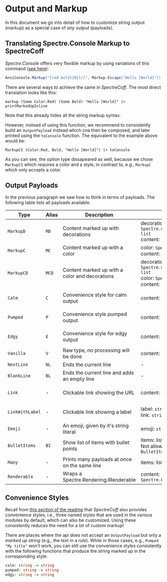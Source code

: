 # Output and Markup 
In this document we go into detail of how to customize string output (markup) as a special case of _any output_ (payloads).

## Translating Spectre.Console Markup to SpectreCoff
_Spectre.Console_ offers very flexible markup by using variations of this command ([see here](https://spectreconsole.net/markup)):
```Cs
AnsiConsole.Markup("[red bold]{0}[/]", Markup.Escape("Hello [World]"));
```
There are several ways to achieve the same in _SpectreCoff_. 
The most direct translation looks like this:
```Fs
markup (Some Color.Red) (Some Bold) "Hello [World]" |> printMarkedUpInline    
```
Note that this already hides all the string markup syntax.

However, instead of using this function, we recommend to consistently build an `OutputPayload` instead which cna then be composed, and later printed using the `toConsole` function. The equivalent to the example above would be:
```Fs
MarkupCS (Color.Red, Bold, "Hello [World]") |> toConsole
```
As you can see, the option type dissapeared as well, because we chose `MarkupCS` which requires a color and a style, in contrast to, e.g., `MarkupC` which only accepts a color.

## Output Payloads
In the previous paragraph we saw how to think in terms of payloads. The following table lists all payloads available.

| Type            | Alias | Description                                    | Parameters                                                                                                  | Configurbility                                                                       |
|-----------------|-------|------------------------------------------------|-------------------------------------------------------------------------------------------------------------|--------------------------------------------------------------------------------------|
| `MarkupD`       | `MD`  | Content marked up with decorations             | decorations: `Spectre.Console.Decoration list`<br /> content: `string`                                      | -                                                                                    |
| `MarkupC`       | `MC`  | Content marked up with a color                 | color: `Spectre.Console.Color`<br /> content: `string`                                                      | -                                                                                    |
| `MarkupCD`      | `MCD` | Content marked up with a color and decorations | decorations: `Spectre.Console.Decoration list`<br /> color: `Spectre.Console.Color`<br /> content: `string` | -                                                                                    |
| `Calm`          | `C`   | Convenience style for calm output              | content: `string`                                                                                           | color: `Output.calmLook.Color` <br /> decorations: `Output.calmLook.Decorations`     |
| `Pumped`        | `P`   | Convenience style pumped output                | content: `string`                                                                                           | color: `Output.pumpedLook.Color` <br /> decorations: `Output.pumpedLook.Decorations` |
| `Edgy`          | `E`   | Convenience style for edgy output              | content: `string`                                                                                           | color: `Output.edgyLook.Color` <br /> decorations: `Output.edgyLook.Decorations`     |
| `Vanilla`       | `V`   | Raw type, no processing will be done           | content: `string`                                                                                           | -                                                                                    |
| `NextLine`      | `NL`  | Ends the current line                          | -                                                                                                           | -                                                                                    |
| `BlankLine`     | `BL`  | Ends the current line and adds an empty line   | -                                                                                                           | -                                                                                    |
| `Link`          | -     | Clickable link showing the URL                 | content: `string`                                                                                           | color: `Output.linkLook.Color` <br /> decorations: `Output.linkLook.Decorations`     |
| `LinkWithLabel` | -     | Clickable link showing a label                 | label: `string` <br /> link: `string`                                                                       | color: `Output.linkLook.Color` <br /> decorations: `Output.linkLook.Decorations`     |
| `Emoji`         | -     | An emoji, given by it's string literal         | emoji: `string`                                                                                             | -                                                                                    |
| `BulletItems`   | `BI`  | Show list of items with bullet points          | items: list of `OutputPayload`. <br /> Not allowed: `Renderable`, `BulletItems`                             | bullet item prefix: `Output.bulletItemPrefix`                                        |
| `Many`          | -     | Prints many payloads at once on the same line  | items: list of `OutputPayload`                                                                              | -                                                                                    |
| `Renderable`    | -     | Wraps a Spectre.Rendering.IRenderable          | content: `Spectre.Rendering.IRenderable`                                                                    | -                                                                                    |

## Convenience Styles
Recall from [this section of the readme](../README.md#convenience-styles) that _SpectreCoff_ also provides convenience styles, i.e., three named styles that are used in the various modules by default, which can also be customized. Using these consistently reduces the need for a lot of custom markup!

There are places where the api does not accept an `OutputPayload` but only a _marked up string_ (e.g., the text in a _rule_). While in those cases, e.g., `Pumped "My title"` won't work, you can still use the convenience styles consistently with the following functions that produce the string marked up in the corresponding style:
```fs
calm: string -> string
pumped: string -> string
edgy: string -> string
```

